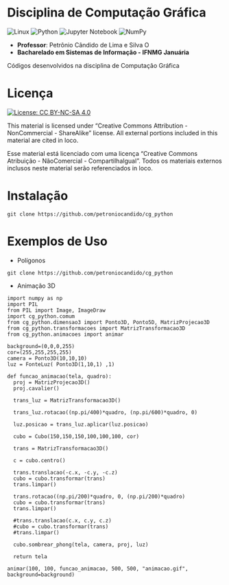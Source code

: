 # Disciplina de Computação Gráfica

![Linux](https://img.shields.io/badge/Linux-FCC624?style=for-the-badge&logo=linux&logoColor=black)
![Python](https://img.shields.io/badge/python-3670A0?style=for-the-badge&logo=python&logoColor=ffdd54)
![Jupyter Notebook](https://img.shields.io/badge/jupyter-%23FA0F00.svg?style=for-the-badge&logo=jupyter&logoColor=white)
![NumPy](https://img.shields.io/badge/numpy-%23013243.svg?style=for-the-badge&logo=numpy&logoColor=white)

* **Professor**: Petrônio Cândido de  Lima e Silva  <span itemscope itemtype="https://schema.org/Person"><a itemprop="sameAs" content="https://orcid.org/0000-0002-1202-2552" href="https://orcid.org/0000-0002-1202-2552" target="orcid.widget" rel="noopener noreferrer" style="vertical-align:top;"><img src="https://orcid.org/sites/default/files/images/orcid_16x16.png" style="width:1em;margin-right:.5em;" alt="ORCID iD icon"></a></span>
* **Bacharelado em Sistemas de Informação - IFNMG Januária**

Códigos desenvolvidos na disciplina de Computação Gráfica

Licença
=======

[![License: CC BY-NC-SA 4.0](https://licensebuttons.net/l/by-nc-sa/4.0/80x15.png)](https://creativecommons.org/licenses/by-nc-sa/4.0/)

This material is licensed under “Creative Commons Attribution - NonCommercial - ShareAlike” license. All external portions included in this material are cited in loco.

Esse material está licenciado com uma licença  “Creative Commons Atribuição - NãoComercial - CompartilhaIgual”. Todos os materiais externos inclusos neste material serão referenciados in loco.

Instalação
==========

```
git clone https://github.com/petroniocandido/cg_python
```

Exemplos de Uso
===============

* Polígonos 
```
git clone https://github.com/petroniocandido/cg_python
```

* Animação 3D
```
import numpy as np
import PIL
from PIL import Image, ImageDraw
import cg_python.comum
from cg_python.dimensao3 import Ponto3D, Ponto5D, MatrizProjecao3D
from cg_python.transformacoes import MatrizTransformacao3D
from cg_python.animacoes import animar

background=(0,0,0,255)
cor=(255,255,255,255)
camera = Ponto3D(10,10,10)
luz = FonteLuz( Ponto3D(1,10,1) ,1)

def funcao_animacao(tela, quadro):
  proj = MatrizProjecao3D()
  proj.cavalier()

  trans_luz = MatrizTransformacao3D()

  trans_luz.rotacao((np.pi/400)*quadro, (np.pi/600)*quadro, 0)

  luz.posicao = trans_luz.aplicar(luz.posicao)

  cubo = Cubo(150,150,150,100,100,100, cor)

  trans = MatrizTransformacao3D()

  c = cubo.centro()

  trans.translacao(-c.x, -c.y, -c.z)
  cubo = cubo.transformar(trans)
  trans.limpar()

  trans.rotacao((np.pi/200)*quadro, 0, (np.pi/200)*quadro)
  cubo = cubo.transformar(trans)
  trans.limpar()

  #trans.translacao(c.x, c.y, c.z)
  #cubo = cubo.transformar(trans)
  #trans.limpar()

  cubo.sombrear_phong(tela, camera, proj, luz)

  return tela

animar(100, 100, funcao_animacao, 500, 500, "animacao.gif", background=background)
```
